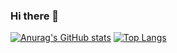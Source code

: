 ### Hi there 👋
[![Anurag's GitHub stats](https://github-readme-stats.vercel.app/api?username=Quinn-SU)](https://github.com/anuraghazra/github-readme-stats)
[![Top Langs](https://github-readme-stats.vercel.app/api/top-langs/?username=Quinn-SU)](https://github.com/anuraghazra/github-readme-stats)


<!--
**Quinn-SU/Quinn-SU** is a ✨ _special_ ✨ repository because its `README.md` (this file) appears on your GitHub profile.

Here are some ideas to get you started:

- 🔭 I’m currently working on ...
- 🌱 I’m currently learning ...
- 👯 I’m looking to collaborate on ...
- 🤔 I’m looking for help with ...
- 💬 Ask me about ...
- 📫 How to reach me: ...
- 😄 Pronouns: ...
- ⚡ Fun fact: ...
-->
